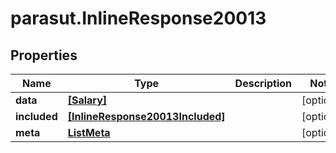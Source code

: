 # parasut.InlineResponse20013

## Properties
Name | Type | Description | Notes
------------ | ------------- | ------------- | -------------
**data** | [**[Salary]**](Salary.md) |  | [optional] 
**included** | [**[InlineResponse20013Included]**](InlineResponse20013Included.md) |  | [optional] 
**meta** | [**ListMeta**](ListMeta.md) |  | [optional] 


